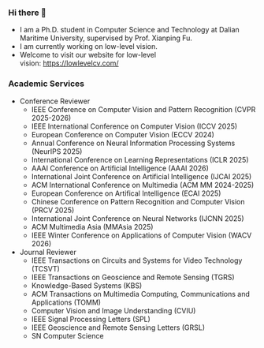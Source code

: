 ### Hi there 👋
-  I am a Ph.D. student in Computer Science and Technology at Dalian Maritime University, supervised by Prof. Xianping Fu.
-  I am currently working on low-level vision.
-  Welcome to visit our website for low-level vision: https://lowlevelcv.com/
### Academic Services
- Conference Reviewer
  - IEEE Conference on Computer Vision and Pattern Recognition (CVPR 2025-2026)
  - IEEE International Conference on Computer Vision (ICCV 2025)
  - European Conference on Computer Vision (ECCV 2024)
  - Annual Conference on Neural Information Processing Systems (NeurIPS 2025)
  - International Conference on Learning Representations (ICLR 2025)
  - AAAI Conference on Artificial Intelligence (AAAI 2026)
  - International Joint Conference on Artificial Intelligence (IJCAI 2025)
  - ACM International Conference on Multimedia (ACM MM 2024-2025)
  - European Conference on Artifical Intelligence (ECAI 2025)
  - Chinese Conference on Pattern Recognition and Computer Vision (PRCV 2025)
  - International Joint Conference on Neural Networks (IJCNN 2025)
  - ACM Multimedia Asia (MMAsia 2025)
  - IEEE Winter Conference on Applications of Computer Vision (WACV 2026)
- Journal Reviewer
  - IEEE Transactions on Circuits and Systems for Video Technology (TCSVT)
  - IEEE Transactions on Geoscience and Remote Sensing (TGRS)
  - Knowledge-Based Systems (KBS)
  - ACM Transactions on Multimedia Computing, Communications and Applications (TOMM)
  - Computer Vision and Image Understanding (CVIU)
  - IEEE Signal Processing Letters (SPL)
  - IEEE Geoscience and Remote Sensing Letters (GRSL)
  - SN Computer Science

<!--
**cschenhm/cschenhm** is a ✨ _special_ ✨ repository because its `README.md` (this file) appears on your GitHub profile.

Here are some ideas to get you started:

- 🔭 I’m currently working on ...
- 🌱 I’m currently learning ...
- 👯 I’m looking to collaborate on ...
- 🤔 I’m looking for help with ...
- 💬 Ask me about ...
- 📫 How to reach me: ...
- 😄 Pronouns: ...
- ⚡ Fun fact: ...
-->
